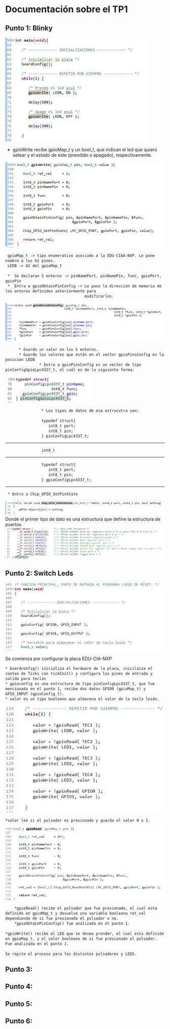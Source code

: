 # Documentación sobre el TP1

## Punto 1: Blinky

![](https://github.com/Hitalio/TP1/blob/master/images/main.PNG)

* gpioWrite recibe gpioMap_t y un bool_t, que indican el led que quiero setear y el estado de este (prendido o apagado), respectivamente.

![](https://github.com/Hitalio/TP1/blob/master/images/gpioWrite.PNG)
 
     gpioMap_t -> tipo enumerativo asociado a la EDU-CIAA-NXP. Le pone nombre a los 62 pines. 
     LEDB -> 42 del gpioMap_t   

     *  Se declaran 5 enteros -> pinNamePort, pinNamePin, func, gpioPort, gpioPin
     *  Entra a gpioObtainPinConfig -> Le paso la dirección de memoria de los enteros definidos anteriormente para 
                                       modificarlos.

![](https://github.com/Hitalio/TP1/blob/master/images/gpioObtainPinConfig.PNG)

          * Guardo un valor en los 5 enteros.
          * Guardo los valores que están en el vector gpioPinsConfig en la posición LEDB
                   * Entra a gpioPinsConfig es un vector de tipo pinConfigGpioLpc4337_t, el cuál es de la siguiente forma:

![](https://github.com/Hitalio/TP1/blob/master/images/pinConfigGpioLpc4337_t.PNG)

                    * Los tipos de datos de esa estrucutra son:

                    typedef struct{
                       int8_t port;
                       int8_t pin;
                    } pinConfigLpc4337_t;
------------------------------------------------------------------------
                    int8_t
------------------------------------------------------------------------
                    typedef struct{
                       int8_t port;
                       int8_t pin;
                    } gpioConfigLpc4337_t;
------------------------------------------------------------------------

     * Entro a Chip_GPIO_SetPinState

![](https://github.com/Hitalio/TP1/blob/master/images/Chip_GPIO_SetPinState.PNG)
            Donde el primer tipo de dato es una estructura que define la estructura de puertos
![](https://github.com/Hitalio/TP1/blob/master/images/LPC_GPIO_T.PNG)


## Punto 2: Switch Leds

![](https://github.com/Hitalio/TP1/blob/master/images/main_switch_leds1.PNG)

 Se comienza por configurar la placa EDU-CIA-NXP

	* boardconfig() inicializa el hardware de la placa, inicilaiza el conteo de Ticks con tickInit() y configura los pines de entrada y salida para teclas
	* gpioconfig es una estructura de tipo pinConfigLpc4337_t, que fue mencionada en el punto 1, recibe dos datos GPIO0 (gpioMap_t) y GPIO_INPUT (gpioConfig_t).
	* valor es un tipo booleano que almacena el valor de la tecla leido.

![](https://github.com/Hitalio/TP1/blob/master/images/main_switch_leds2.PNG)

	*valor lee si el pulsador es presionado y guarda el valor 0 o 1.

![](https://github.com/Hitalio/TP1/blob/master/images/gpioRead.PNG)

		*gpioRead() recibe el pulsador que fue presionado, el cual esta definido en gpioMap_t y devuelve una variable booleana ret_val dependiendo de si fue presionado el pulsador o no.
		*gpioObtainPinConfig() fue analizada en el punto 1.

	*gpioWrite() recibe el LED que se desea prender, el cual esta definido en gpioMap_t, y el valor booleano de si fue presionado el pulsador. Fue analizada en el punto 1.

	Se repite el proceso para los distintos pulsadores y LEDS.

## Punto 3:

## Punto 4:

## Punto 5:

## Punto 6:
